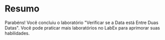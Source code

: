 # Resumo

Parabéns! Você concluiu o laboratório "Verificar se a Data está Entre Duas Datas". Você pode praticar mais laboratórios no LabEx para aprimorar suas habilidades.
